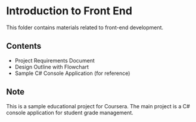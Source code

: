 # Introduction to Front End

This folder contains materials related to front-end development.

## Contents

- Project Requirements Document
- Design Outline with Flowchart
- Sample C# Console Application (for reference)

## Note

This is a sample educational project for Coursera. The main project is a C# console application for student grade management.